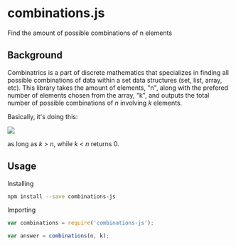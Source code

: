# combinations.js

Find the amount of possible combinations of n elements

## Background

Combinatrics is a part of discrete mathematics that specializes in finding all possible combinations of data within a set data structures (set, list, array, etc). This library takes the amount of elements, "n", along with the prefered number of elements chosen from the array, "k", and outputs the total number of possible combinations of _n_ involving _k_ elements.

Basically, it's doing this:

![](http://i.imgur.com/BTB1wG9.png)

as long as _k_ > _n_, while _k_ < _n_ returns 0.

## Usage

Installing

```sh
npm install --save combinations-js
```

Importing

```js
var combinations = require('combinations-js');

var answer = combinations(n, k);
```